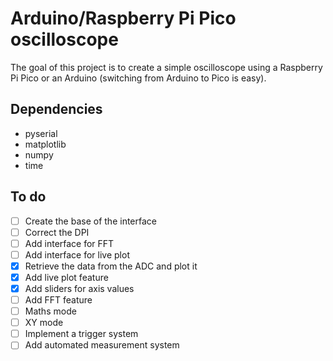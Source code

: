 # Arduino/Raspberry Pi Pico oscilloscope
The goal of this project is to create a simple oscilloscope using a Raspberry Pi Pico or an Arduino (switching from Arduino to Pico is easy).

## Dependencies
- pyserial
- matplotlib
- numpy
- time

## To do
- [ ] Create the base of the interface
- [ ] Correct the DPI
- [ ] Add interface for FFT
- [ ] Add interface for live plot
- [x] Retrieve the data from the ADC and plot it
- [x] Add live plot feature
- [x] Add sliders for axis values
- [ ] Add FFT feature
- [ ] Maths mode
- [ ] XY mode
- [ ] Implement a trigger system
- [ ] Add automated measurement system